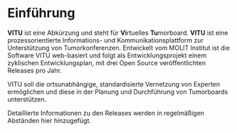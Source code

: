 # Einführung

<print-header/>

**VITU** ist eine Abkürzung und steht für **Vi**rtuelles **Tu**morboard. **VITU** ist eine prozessorientierte Informations- und Kommunikationsplattform zur Unterstützung von Tumorkonferenzen. Entwickelt vom MOLIT Institut ist die Software VITU web-basiert und folgt als Entwicklungsprojekt einem zyklischen Entwicklungsplan, mit drei Open Source veröffentlichten Releases pro Jahr.

VITU soll die ortsunabhängige, standardisierte Vernetzung von Experten ermöglichen und diese in der Planung und Durchführung von Tumorboards unterstützen.

Detaillierte Informationen zu den Releases werden in regelmäßigen Abständen hier hinzugefügt.

<pdf-download />
